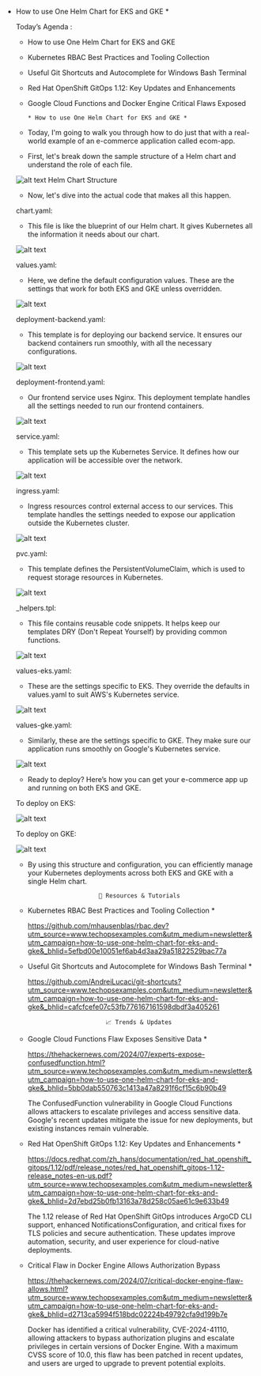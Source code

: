 * How to use One Helm Chart for EKS and GKE *

  Today’s Agenda :
   
   - How to use One Helm Chart for EKS and GKE

   - Kubernetes RBAC Best Practices and Tooling Collection

   - Useful Git Shortcuts and Autocomplete for Windows Bash Terminal

   - Red Hat OpenShift GitOps 1.12: Key Updates and Enhancements

   - Google Cloud Functions and Docker Engine Critical Flaws Exposed

         * How to use One Helm Chart for EKS and GKE *

    - Today, I'm going to walk you through how to do just that with a real-world example of an e-commerce application called ecom-app.

    - First, let's break down the sample structure of a Helm chart and understand the role of each file.

    ![alt text](unnamed.jpg)
        Helm Chart Structure

    - Now, let's dive into the actual code that makes all this happen.

    chart.yaml:

    - This file is like the blueprint of our Helm chart. It gives Kubernetes all the information it needs about our chart.

    ![alt text](image.png)

    values.yaml:

    - Here, we define the default configuration values. These are the settings that work for both EKS and GKE unless overridden.

    ![alt text](image-1.png)

    deployment-backend.yaml:

    - This template is for deploying our backend service. It ensures our backend containers run smoothly, with all the necessary configurations.

    ![alt text](image-2.png)

    deployment-frontend.yaml:

    - Our frontend service uses Nginx. This deployment template handles all the settings needed to run our frontend containers.

    ![alt text](image-3.png)

    service.yaml:

    - This template sets up the Kubernetes Service. It defines how our application will be accessible over the network.

    ![alt text](image-4.png)

    ingress.yaml:

    - Ingress resources control external access to our services. This template handles the settings needed to expose our application outside the Kubernetes cluster.

    ![alt text](image-5.png)

    pvc.yaml:

    - This template defines the PersistentVolumeClaim, which is used to request storage resources in Kubernetes.

    ![alt text](image-6.png)

    _helpers.tpl:

    - This file contains reusable code snippets. It helps keep our templates DRY (Don't Repeat Yourself) by providing common functions.

    ![alt text](image-7.png)

    values-eks.yaml:

    - These are the settings specific to EKS. They override the defaults in values.yaml to suit AWS's Kubernetes service.

    ![alt text](image-8.png)

    values-gke.yaml:

    - Similarly, these are the settings specific to GKE. They make sure our application runs smoothly on Google's Kubernetes service.

    ![alt text](image-9.png)

    - Ready to deploy? Here’s how you can get your e-commerce app up and running on both EKS and GKE.

    To deploy on EKS:

    ![alt text](image-10.png)
    
    To deploy on GKE:

    ![alt text](image-11.png)

    - By using this structure and configuration, you can efficiently manage your Kubernetes deployments across both EKS and GKE with a single Helm chart.


                              📖 Resources & Tutorials

  * Kubernetes RBAC Best Practices and Tooling Collection *

    https://github.com/mhausenblas/rbac.dev?utm_source=www.techopsexamples.com&utm_medium=newsletter&utm_campaign=how-to-use-one-helm-chart-for-eks-and-gke&_bhlid=5efbd00e10051ef6ab4d3aa29a51822529bac77a

  * Useful Git Shortcuts and Autocomplete for Windows Bash Terminal *

    https://github.com/AndreiLucaci/git-shortcuts?utm_source=www.techopsexamples.com&utm_medium=newsletter&utm_campaign=how-to-use-one-helm-chart-for-eks-and-gke&_bhlid=cafcfcefe07c53fb776167161598dbdf3a405261

                              📈 Trends & Updates

  * Google Cloud Functions Flaw Exposes Sensitive Data * 

    https://thehackernews.com/2024/07/experts-expose-confusedfunction.html?utm_source=www.techopsexamples.com&utm_medium=newsletter&utm_campaign=how-to-use-one-helm-chart-for-eks-and-gke&_bhlid=5bb0dab550763c1413a47a8291f6cf15c6b90b49 

    The ConfusedFunction vulnerability in Google Cloud Functions allows attackers to escalate privileges and access sensitive data. Google's recent updates mitigate the issue for new deployments, but existing instances remain vulnerable.

  * Red Hat OpenShift GitOps 1.12: Key Updates and Enhancements *

    https://docs.redhat.com/zh_hans/documentation/red_hat_openshift_gitops/1.12/pdf/release_notes/red_hat_openshift_gitops-1.12-release_notes-en-us.pdf?utm_source=www.techopsexamples.com&utm_medium=newsletter&utm_campaign=how-to-use-one-helm-chart-for-eks-and-gke&_bhlid=2d7ebd25b0fb13163a78d258c05ae61c9e633b49

    The 1.12 release of Red Hat OpenShift GitOps introduces ArgoCD CLI support, enhanced NotificationsConfiguration, and critical fixes for TLS policies and secure authentication. These updates improve automation, security, and user experience for cloud-native deployments.

  * Critical Flaw in Docker Engine Allows Authorization Bypass

    https://thehackernews.com/2024/07/critical-docker-engine-flaw-allows.html?utm_source=www.techopsexamples.com&utm_medium=newsletter&utm_campaign=how-to-use-one-helm-chart-for-eks-and-gke&_bhlid=d2713ca5994f518bdc02224b49792cfa9d199b7e

    Docker has identified a critical vulnerability, CVE-2024-41110, allowing attackers to bypass authorization plugins and escalate privileges in certain versions of Docker Engine. With a maximum CVSS score of 10.0, this flaw has been patched in recent updates, and users are urged to upgrade to prevent potential exploits.

      

      

     
